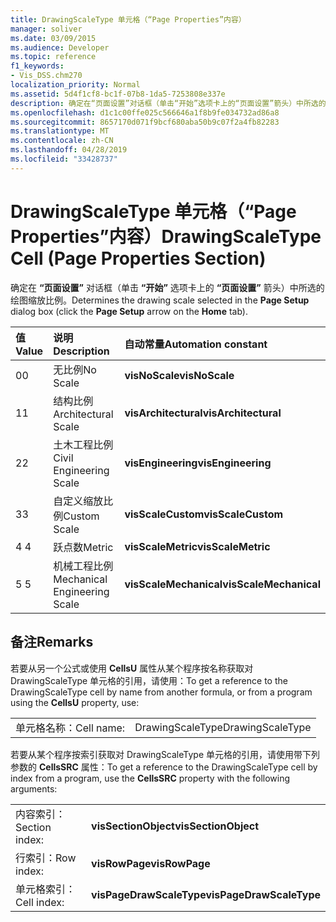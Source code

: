 ```yaml
---
title: DrawingScaleType 单元格（“Page Properties”内容）
manager: soliver
ms.date: 03/09/2015
ms.audience: Developer
ms.topic: reference
f1_keywords:
- Vis_DSS.chm270
localization_priority: Normal
ms.assetid: 5d4f1cf8-bc1f-07b8-1da5-7253808e337e
description: 确定在“页面设置”对话框（单击“开始”选项卡上的“页面设置”箭头）中所选的绘图缩放比例。
ms.openlocfilehash: d1c1c00ffe025c566646a1f8b9fe034732ad86a8
ms.sourcegitcommit: 8657170d071f9bcf680aba50b9c07f2a4fb82283
ms.translationtype: MT
ms.contentlocale: zh-CN
ms.lasthandoff: 04/28/2019
ms.locfileid: "33428737"
---
```

# <a name="drawingscaletype-cell-page-properties-section"></a><span data-ttu-id="4ecb3-103">DrawingScaleType 单元格（“Page Properties”内容）</span><span class="sxs-lookup"><span data-stu-id="4ecb3-103">DrawingScaleType Cell (Page Properties Section)</span></span>

<span data-ttu-id="4ecb3-104">确定在 **“页面设置”** 对话框（单击 **“开始”** 选项卡上的 **“页面设置”** 箭头）中所选的绘图缩放比例。</span><span class="sxs-lookup"><span data-stu-id="4ecb3-104">Determines the drawing scale selected in the **Page Setup** dialog box (click the **Page Setup** arrow on the **Home** tab).</span></span> 
  
|<span data-ttu-id="4ecb3-105">**值**</span><span class="sxs-lookup"><span data-stu-id="4ecb3-105">**Value**</span></span>|<span data-ttu-id="4ecb3-106">**说明**</span><span class="sxs-lookup"><span data-stu-id="4ecb3-106">**Description**</span></span>|<span data-ttu-id="4ecb3-107">**自动常量**</span><span class="sxs-lookup"><span data-stu-id="4ecb3-107">**Automation constant**</span></span>|
|:-----|:-----|:-----|
| <span data-ttu-id="4ecb3-108">0</span><span class="sxs-lookup"><span data-stu-id="4ecb3-108">0</span></span>  <br/> | <span data-ttu-id="4ecb3-109">无比例</span><span class="sxs-lookup"><span data-stu-id="4ecb3-109">No Scale</span></span>  <br/> |<span data-ttu-id="4ecb3-110">**visNoScale**</span><span class="sxs-lookup"><span data-stu-id="4ecb3-110">**visNoScale**</span></span> <br/> |
| <span data-ttu-id="4ecb3-111">1</span><span class="sxs-lookup"><span data-stu-id="4ecb3-111">1</span></span>  <br/> | <span data-ttu-id="4ecb3-112">结构比例</span><span class="sxs-lookup"><span data-stu-id="4ecb3-112">Architectural Scale</span></span>  <br/> |<span data-ttu-id="4ecb3-113">**visArchitectural**</span><span class="sxs-lookup"><span data-stu-id="4ecb3-113">**visArchitectural**</span></span> <br/> |
| <span data-ttu-id="4ecb3-114">2</span><span class="sxs-lookup"><span data-stu-id="4ecb3-114">2</span></span>  <br/> | <span data-ttu-id="4ecb3-115">土木工程比例</span><span class="sxs-lookup"><span data-stu-id="4ecb3-115">Civil Engineering Scale</span></span>  <br/> |<span data-ttu-id="4ecb3-116">**visEngineering**</span><span class="sxs-lookup"><span data-stu-id="4ecb3-116">**visEngineering**</span></span> <br/> |
| <span data-ttu-id="4ecb3-117">3</span><span class="sxs-lookup"><span data-stu-id="4ecb3-117">3</span></span>  <br/> | <span data-ttu-id="4ecb3-118">自定义缩放比例</span><span class="sxs-lookup"><span data-stu-id="4ecb3-118">Custom Scale</span></span>  <br/> |<span data-ttu-id="4ecb3-119">**visScaleCustom**</span><span class="sxs-lookup"><span data-stu-id="4ecb3-119">**visScaleCustom**</span></span> <br/> |
| <span data-ttu-id="4ecb3-120">4 </span><span class="sxs-lookup"><span data-stu-id="4ecb3-120">4</span></span>  <br/> | <span data-ttu-id="4ecb3-121">跃点数</span><span class="sxs-lookup"><span data-stu-id="4ecb3-121">Metric</span></span>  <br/> |<span data-ttu-id="4ecb3-122">**visScaleMetric**</span><span class="sxs-lookup"><span data-stu-id="4ecb3-122">**visScaleMetric**</span></span> <br/> |
| <span data-ttu-id="4ecb3-123">5 </span><span class="sxs-lookup"><span data-stu-id="4ecb3-123">5</span></span>  <br/> | <span data-ttu-id="4ecb3-124">机械工程比例</span><span class="sxs-lookup"><span data-stu-id="4ecb3-124">Mechanical Engineering Scale</span></span>  <br/> |<span data-ttu-id="4ecb3-125">**visScaleMechanical**</span><span class="sxs-lookup"><span data-stu-id="4ecb3-125">**visScaleMechanical**</span></span> <br/> |
   
## <a name="remarks"></a><span data-ttu-id="4ecb3-126">备注</span><span class="sxs-lookup"><span data-stu-id="4ecb3-126">Remarks</span></span>

<span data-ttu-id="4ecb3-127">若要从另一个公式或使用 **CellsU** 属性从某个程序按名称获取对 DrawingScaleType 单元格的引用，请使用：</span><span class="sxs-lookup"><span data-stu-id="4ecb3-127">To get a reference to the DrawingScaleType cell by name from another formula, or from a program using the **CellsU** property, use:</span></span> 
  
|||
|:-----|:-----|
| <span data-ttu-id="4ecb3-128">单元格名称：</span><span class="sxs-lookup"><span data-stu-id="4ecb3-128">Cell name:</span></span>  <br/> | <span data-ttu-id="4ecb3-129">DrawingScaleType</span><span class="sxs-lookup"><span data-stu-id="4ecb3-129">DrawingScaleType</span></span>  <br/> |
   
<span data-ttu-id="4ecb3-130">若要从某个程序按索引获取对 DrawingScaleType 单元格的引用，请使用带下列参数的 **CellsSRC** 属性：</span><span class="sxs-lookup"><span data-stu-id="4ecb3-130">To get a reference to the DrawingScaleType cell by index from a program, use the **CellsSRC** property with the following arguments:</span></span> 
  
|||
|:-----|:-----|
| <span data-ttu-id="4ecb3-131">内容索引：</span><span class="sxs-lookup"><span data-stu-id="4ecb3-131">Section index:</span></span>  <br/> |<span data-ttu-id="4ecb3-132">**visSectionObject**</span><span class="sxs-lookup"><span data-stu-id="4ecb3-132">**visSectionObject**</span></span> <br/> |
| <span data-ttu-id="4ecb3-133">行索引：</span><span class="sxs-lookup"><span data-stu-id="4ecb3-133">Row index:</span></span>  <br/> |<span data-ttu-id="4ecb3-134">**visRowPage**</span><span class="sxs-lookup"><span data-stu-id="4ecb3-134">**visRowPage**</span></span> <br/> |
| <span data-ttu-id="4ecb3-135">单元格索引：</span><span class="sxs-lookup"><span data-stu-id="4ecb3-135">Cell index:</span></span>  <br/> |<span data-ttu-id="4ecb3-136">**visPageDrawScaleType**</span><span class="sxs-lookup"><span data-stu-id="4ecb3-136">**visPageDrawScaleType**</span></span> <br/> |
   


